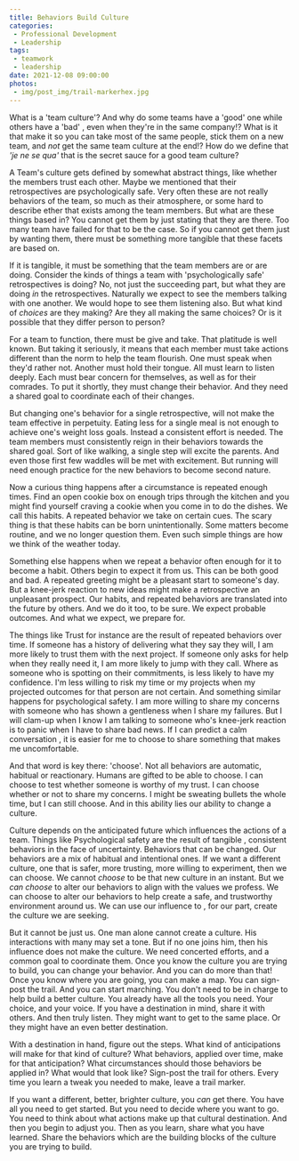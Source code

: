 ```yaml
---
title: Behaviors Build Culture
categories:
 - Professional Development
 - Leadership
tags:
 - teamwork
 - leadership
date: 2021-12-08 09:00:00
photos: 
 - img/post_img/trail-markerhex.jpg
---
```


What is a 'team culture'? And why do some teams have a 'good' one while others have a 'bad' , even when they're in the same company!? What is it that make it so you can take most of the same people, stick them on a new team, and _not_ get the same team culture at the end!? How do we define that _'je ne se qua'_ that is the secret sauce for a good team culture?

A Team's culture gets defined by somewhat abstract things, like whether the members trust each other. Maybe we mentioned that their retrospectives are psychologically safe. Very often these are not really behaviors of the team, so much as their atmosphere, or some hard to describe ether that exists among the team members. But what are these things based in?
You cannot get them by just stating that they are there. Too many team have failed for that to be the case. So if you cannot get them just by wanting them, there must be something more tangible that these facets are based on.

If it is tangible, it must be something that the team members are or are doing. Consider the kinds of things a team with 'psychologically safe' retrospectives is doing? No, not just the succeeding part, but what they are doing _in_ the retrospectives. Naturally we expect to see the members talking with one another.
We would hope to see them listening also. But what kind of _choices_ are they making? 
Are they all making the same choices? Or is it possible that they differ person to person?

For a team to function, there must be give and take. That platitude is well known. But taking it seriously, it means that each member must take actions different than the norm to help the team flourish. One must speak when they'd rather not. Another must hold their tongue. All must learn to listen deeply. Each must bear concern for themselves, as well as for their comrades. To put it shortly, they must change their behavior. And they need a shared goal to coordinate each of their changes.


But changing one's behavior for a single retrospective, will not make the team effective in perpetuity. Eating less for a single meal is not enough to achieve one's weight loss goals. Instead a consistent effort is needed. The team members must consistently reign in their behaviors towards the shared goal. Sort of like walking, a single step will excite the parents. And even those first few waddles will be met with excitement. But running will need enough practice for the new behaviors to become second nature.

Now a curious thing happens after a circumstance is repeated enough times. Find an open cookie box on enough trips through the kitchen and you might find yourself craving a cookie when you come in to do the dishes. We call this habits. A repeated behavior we take on certain cues. The scary thing is that these habits can be born unintentionally. Some matters become routine, and we no longer question them. Even such simple things are how we think of the weather today.

Something else happens when we repeat a behavior often enough for it to become a habit. Others begin to expect it from us. This can be both good and bad. A repeated greeting might be a pleasant start to someone's day. But a knee-jerk reaction to new ideas might make a retrospective an unpleasant prospect. Our habits, and repeated behaviors are translated into the future by others. And we do it too, to be sure. We expect probable outcomes. And what we expect, we prepare for.

The things like Trust for instance are the result of repeated behaviors over time. If someone has a history of delivering what they say they will, I am more likely to trust them with the next project. If someone only asks for help when they really need it, I am more likely to jump with they call. Where as someone who is spotting on their commitments, is less likely to have my confidence. I'm less willing to risk my time or my projects when my projected outcomes for that person are not certain. And something similar happens for psychological safety. I am more willing to share my concerns with someone who has shown a gentleness when I share my failures. But I will clam-up when I know I am talking to someone who's knee-jerk reaction is to panic when I have to share bad news. If I can predict a calm conversation , it is easier for me to choose to share something that makes me uncomfortable.

And that word is key there: 'choose'. Not all behaviors are automatic, habitual or reactionary. Humans are gifted to be able to choose. I can choose to test whether someone is worthy of my trust. I can choose whether or not to share my concerns. I might be sweating bullets the whole time, but I can still choose. And in this ability lies our ability to change a culture. 

Culture depends on the anticipated future which influences the actions of a team. Things like Psychological safety are the result of tangible , consistent behaviors in the face of uncertainty. Behaviors that can be changed. Our behaviors are a mix of habitual and intentional ones. If we want a different culture, one that is safer, more trusting, more willing to experiment, then we can choose. We cannot _choose_ to be that new culture in an instant. But we _can choose_ to alter our behaviors to align with the values we profess. We can choose to alter our behaviors to help create a safe, and trustworthy environment around us. We can use our influence to , for our part, create the culture we are seeking.

But it cannot be just us. One man alone cannot create a culture. His interactions with many may set a tone. But if no one joins him, then his influence does not make the culture. We need concerted efforts, and a common goal to coordinate them. Once you know the culture you are trying to build, you can change your behavior. And you can do more than that! Once you know where you are going, you can make a map. You can sign-post the trail. And you can start marching. You don't need to be in charge to help build a better culture. You already have all the tools you need. Your choice, and your voice. If you have a destination in mind, share it with others. And then truly listen. They might want to get to the same place. Or they might have an even better destination.

With a destination in hand, figure out the steps. 
What kind of anticipations will make for that kind of culture?
What behaviors, applied over time, make for that anticipation?
What circumstances should those behaviors be applied in?
What would that look like?
Sign-post the trail for others.
Every time you learn a tweak you needed to make, leave a trail marker.


If you want a different, better, brighter culture, you _can_ get there. You have all you need to get started. But you need to decide where you want to go. You need to think about what actions make up that cultural destination. And then you begin to adjust you. Then as you learn, share what you have learned.  Share the behaviors which are the building blocks of the culture you are trying to build.
